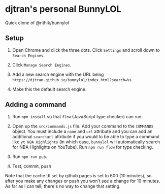 # djtran's personal BunnyLOL
Quick clone of @rithik/bunnylol

## Setup

1. Open Chrome and click the three dots. Click `Settings` and scroll down to `Search Engines`.

2. Click `Manage Search Engines`.

3. Add a new search engine with the URL being `https://djtran.github.io/bunnylol/index.html?search=%s`. 

4. Make this the default search engine.

## Adding a command

1. Run `npm install` so that `flow` (JavaScript type checker) can run.

2. Open up the `src/commands.js` file. Add your command to the `COMMANDS` object. You must include a `name` and `url` attribute and you can add an additional `searchurl` attribute if you would to be able to type a command like `yt NBA Highlights` (in which case, `bunnylol` will automatically search for NBA Highlights on YouTube). Run `npm run flow` for type checking.

3. Run `npm run pub`.

4. Test, commit, push

Note that the cache ttl set by github pages is set to 600 (10 minutes), so after you make any changes or push you won't see a change for 10 minutes. As far as I can tell, there's no way to change that setting.
